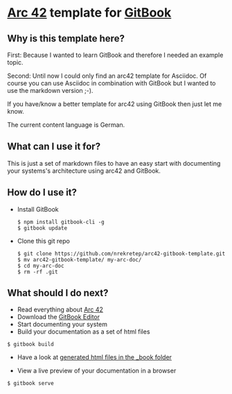 # [Arc 42](http://www.arc42.de/) template for [GitBook](https://toolchain.gitbook.com/)

## Why is this template here?

First: Because I wanted to learn GitBook and therefore I needed an example topic.

Second: Until now I could only find an arc42 template for Asciidoc. Of course you can use Asciidoc in combination with GitBook but I wanted to use the markdown version ;-\).

If you have/know a better template for arc42 using GitBook then just let me know.

The current content language is German.

## What can I use it for?

This is just a set of markdown files to have an easy start with documenting your systems's architecture using arc42 and GitBook.

## How do I use it?

* Install GitBook

  ```
  $ npm install gitbook-cli -g
  $ gitbook update
  ```

* Clone this git repo

  ```
  $ git clone https://github.com/nrekretep/arc42-gitbook-template.git
  $ mv arc42-gitbook-template/ my-arc-doc/
  $ cd my-arc-doc
  $ rm -rf .git
  ```


## What should I do next?

* Read everything about [Arc 42](http://www.arc42.de/)
* Download the [GitBook Editor](https://www.gitbook.com/editor)
* Start documenting your system
* Build your documentation as a set of html files

```
$ gitbook build
```
* Have a look at [generated html files in the _book folder](_book/index.html)

* View a live preview of your documentation in a browser

```
$ gitbook serve
```


